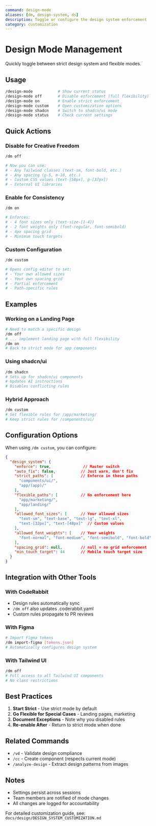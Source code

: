 ```yaml
---
command: design-mode
aliases: [dm, design-system, ds]
description: Toggle or configure the design system enforcement
category: customization
---
```


# Design Mode Management

Quickly toggle between strict design system and flexible modes.

## Usage

```bash
/design-mode           # Show current status
/design-mode off       # Disable enforcement (full flexibility)  
/design-mode on        # Enable strict enforcement
/design-mode custom    # Open customization options
/design-mode shadcn    # Switch to shadcn/ui mode
/design-mode status    # Check current settings
```

## Quick Actions

### Disable for Creative Freedom
```bash
/dm off

# Now you can use:
# - Any Tailwind classes (text-sm, font-bold, etc.)
# - Any spacing (p-5, m-10, etc.)
# - Custom CSS values (text-[58px], p-[37px])
# - External UI libraries
```

### Enable for Consistency  
```bash
/dm on

# Enforces:
# - 4 font sizes only (text-size-[1-4])
# - 2 font weights only (font-regular, font-semibold)  
# - 4px spacing grid
# - Minimum touch targets
```

### Custom Configuration
```bash
/dm custom

# Opens config editor to set:
# - Your own allowed sizes
# - Your own spacing grid
# - Partial enforcement
# - Path-specific rules
```

## Examples

### Working on a Landing Page
```bash
# Need to match a specific design
/dm off
# ... implement landing page with full flexibility
/dm on  
# Back to strict mode for app components
```

### Using shadcn/ui
```bash
/dm shadcn
# Sets up for shadcn/ui components
# Updates AI instructions
# Disables conflicting rules
```

### Hybrid Approach
```bash
/dm custom
# Set flexible rules for /app/marketing/
# Keep strict rules for /components/ui/
```

## Configuration Options

When using `/dm custom`, you can configure:

```json
{
  "design_system": {
    "enforce": true,              // Master switch
    "auto_fix": false,           // Just warn, don't fix
    "strict_paths": [            // Enforce in these paths
      "components/ui/",
      "app/(app)/"  
    ],
    "flexible_paths": [          // No enforcement here
      "app/marketing/",
      "app/landing/"
    ],
    "allowed_font_sizes": [      // Your allowed sizes
      "text-sm", "text-base", "text-lg", "text-xl",
      "text-[32px]", "text-[48px]"  // Custom values
    ],
    "allowed_font_weights": [    // Your weights
      "font-normal", "font-medium", "font-semibold", "font-bold"
    ],
    "spacing_grid": null,        // null = no grid enforcement
    "min_touch_target": 44       // Mobile touch target size
  }
}
```

## Integration with Other Tools

### With CodeRabbit
- Design rules automatically sync
- `/dm off` also updates .coderabbit.yaml
- Custom rules propagate to PR reviews

### With Figma
```bash
# Import Figma tokens
/dm import-figma [tokens.json]
# Automatically configures design system
```

### With Tailwind UI
```bash
/dm off
# Full access to all Tailwind UI components
# No class restrictions
```

## Best Practices

1. **Start Strict** - Use strict mode by default
2. **Go Flexible for Special Cases** - Landing pages, marketing
3. **Document Exceptions** - Note why you disabled rules
4. **Re-enable After** - Return to strict mode when done

## Related Commands

- `/vd` - Validate design compliance
- `/cc` - Create component (respects current mode)
- `/analyze-design` - Extract design patterns from images

## Notes

- Settings persist across sessions
- Team members are notified of mode changes
- All changes are logged for accountability

For detailed customization guide, see: `docs/design/DESIGN_SYSTEM_CUSTOMIZATION.md`
